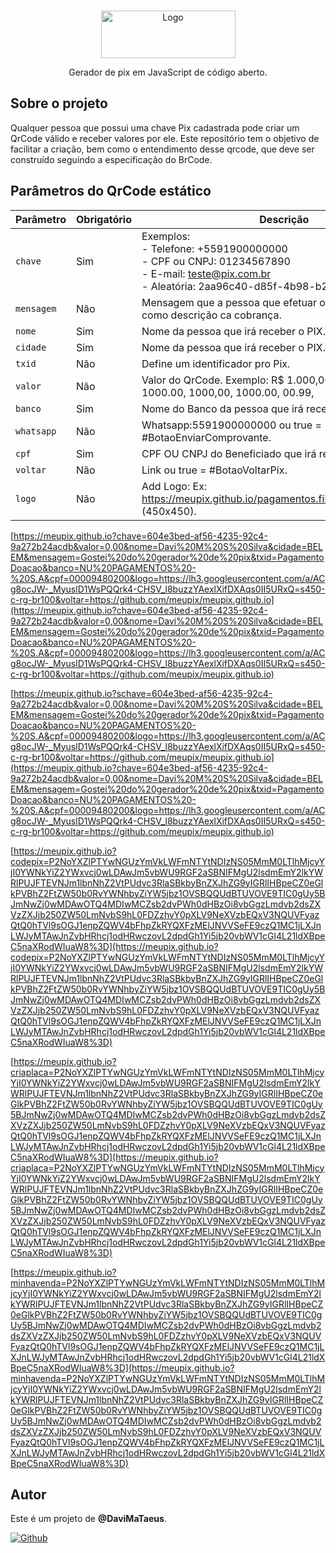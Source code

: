 <!-- PROJECT LOGO -->
<br />
<p align="center">
  <a >
    <img src="pagamentos.files/imagens/logo-pix.png" alt="Logo" width="215" height="76">
  </a>
  <p align="center">
     Gerador de pix em JavaScript de código aberto.
    <br />

  </p>
</p>

<!-- ABOUT THE PROJECT -->

## Sobre o projeto

Qualquer pessoa que possui uma chave Pix cadastrada pode criar um QrCode válido e receber valores por ele. Este repositório tem o objetivo de facilitar a criação, bem como o entendimento desse qrcode, que deve ser construído seguindo a especificação do BrCode.

## Parâmetros do QrCode estático

| Parâmetro 	| Obrigatório 	| Descrição                                                                                                                                                                                             	|
|-----------	|-------------	|-------------------------------------------------------------------------------------------------------------------------------------------------------------------------------------------------------	|
| `chave`   	| Sim         	| Exemplos:<br>- Telefone: +5591900000000<br>- CPF ou CNPJ: 01234567890<br>- E-mail: teste@pix.com.br<br>- Aleatória: 2aa96c40-d85f-4b98-b29f-d158a1c45f7f 	|
| `mensagem`    | Não           | Mensagem que a pessoa que efetuar o pagamento irá ver como descrição ca cobrança.                                                                                                                       	|
| `nome`    	| Sim         	| Nome da pessoa que irá receber o PIX.                                                                                                                                                                 	|
| `cidade`  	| Sim         	| Nome da pessoa que irá receber o PIX.                                                                                                                                                                  	|
| `txid`     	| Não         	| Define um identificador pro Pix.                                                                                                                                                                          |
| `valor`   	| Não         	| Valor do QrCode. Exemplo: R$ 1.000,00, R$1000,00, R$ 1000.00, 1000,00, 1000.00, 00.99,                                                                                                                    |
| `banco`   	| Sim         	| Nome do Banco da pessoa que irá receber o PIX.                                                                                                                                                           	|
| `whatsapp`   	| Não         	| Whatsapp:5591900000000 ou true = #BotaoEnviarComprovante.                                                                                                                                                	|
| `cpf`   	    | Sim         	| CPF OU CNPJ do Beneficiado que irá receber o PIX.                                                                                                                                                         |
| `voltar`   	| Não         	| Link ou true = #BotaoVoltarPix.                                                                                                                                                                       	|
| `logo`     	| Não         	| Add Logo: Ex: https://meupix.github.io/pagamentos.files/imagens/logo.png (450x450).                                                                                                                       |

 [https://meupix.github.io?chave=604e3bed-af56-4235-92c4-9a272b24acdb&valor=0,00&nome=Davi%20M%20S%20Silva&cidade=BELEM&mensagem=Gostei%20do%20gerador%20de%20pix&txid=PagamentoDoacao&banco=NU%20PAGAMENTOS%20-%20S.A&cpf=00009480200&logo=https://lh3.googleusercontent.com/a/ACg8ocJW-_MyuslD1WsPQQrk4-CHSV_l8buzzYAexlXifDXAqs0II5URxQ=s450-c-rg-br100&voltar=https://github.com/meupix/meupix.github.io](https://meupix.github.io?chave=604e3bed-af56-4235-92c4-9a272b24acdb&valor=0,00&nome=Davi%20M%20S%20Silva&cidade=BELEM&mensagem=Gostei%20do%20gerador%20de%20pix&txid=PagamentoDoacao&banco=NU%20PAGAMENTOS%20-%20S.A&cpf=00009480200&logo=https://lh3.googleusercontent.com/a/ACg8ocJW-_MyuslD1WsPQQrk4-CHSV_l8buzzYAexlXifDXAqs0II5URxQ=s450-c-rg-br100&voltar=https://github.com/meupix/meupix.github.io)

 [https://meupix.github.io?schave=604e3bed-af56-4235-92c4-9a272b24acdb&valor=0,00&nome=Davi%20M%20S%20Silva&cidade=BELEM&mensagem=Gostei%20do%20gerador%20de%20pix&txid=PagamentoDoacao&banco=NU%20PAGAMENTOS%20-%20S.A&cpf=00009480200&logo=https://lh3.googleusercontent.com/a/ACg8ocJW-_MyuslD1WsPQQrk4-CHSV_l8buzzYAexlXifDXAqs0II5URxQ=s450-c-rg-br100&voltar=https://github.com/meupix/meupix.github.io](https://meupix.github.io?chave=604e3bed-af56-4235-92c4-9a272b24acdb&valor=0,00&nome=Davi%20M%20S%20Silva&cidade=BELEM&mensagem=Gostei%20do%20gerador%20de%20pix&txid=PagamentoDoacao&banco=NU%20PAGAMENTOS%20-%20S.A&cpf=00009480200&logo=https://lh3.googleusercontent.com/a/ACg8ocJW-_MyuslD1WsPQQrk4-CHSV_l8buzzYAexlXifDXAqs0II5URxQ=s450-c-rg-br100&voltar=https://github.com/meupix/meupix.github.io)
 
 [https://meupix.github.io?codepix=P2NoYXZlPTYwNGUzYmVkLWFmNTYtNDIzNS05MmM0LTlhMjcyYjI0YWNkYiZ2YWxvcj0wLDAwJm5vbWU9RGF2aSBNIFMgU2lsdmEmY2lkYWRlPUJFTEVNJm1lbnNhZ2VtPUdvc3RlaSBkbyBnZXJhZG9yIGRlIHBpeCZ0eGlkPVBhZ2FtZW50b0RvYWNhbyZiYW5jbz1OVSBQQUdBTUVOVE9TIC0gUy5BJmNwZj0wMDAwOTQ4MDIwMCZsb2dvPWh0dHBzOi8vbGgzLmdvb2dsZXVzZXJjb250ZW50LmNvbS9hL0FDZzhvY0pXLV9NeXVzbEQxV3NQUVFyazQtQ0hTVl9sOGJ1enpZQWV4bFhpZkRYQXFzMElJNVVSeFE9czQ1MC1jLXJnLWJyMTAwJnZvbHRhcj1odHRwczovL2dpdGh1Yi5jb20vbWV1cGl4L21ldXBpeC5naXRodWIuaW8%3D](https://meupix.github.io?codepix=P2NoYXZlPTYwNGUzYmVkLWFmNTYtNDIzNS05MmM0LTlhMjcyYjI0YWNkYiZ2YWxvcj0wLDAwJm5vbWU9RGF2aSBNIFMgU2lsdmEmY2lkYWRlPUJFTEVNJm1lbnNhZ2VtPUdvc3RlaSBkbyBnZXJhZG9yIGRlIHBpeCZ0eGlkPVBhZ2FtZW50b0RvYWNhbyZiYW5jbz1OVSBQQUdBTUVOVE9TIC0gUy5BJmNwZj0wMDAwOTQ4MDIwMCZsb2dvPWh0dHBzOi8vbGgzLmdvb2dsZXVzZXJjb250ZW50LmNvbS9hL0FDZzhvY0pXLV9NeXVzbEQxV3NQUVFyazQtQ0hTVl9sOGJ1enpZQWV4bFhpZkRYQXFzMElJNVVSeFE9czQ1MC1jLXJnLWJyMTAwJnZvbHRhcj1odHRwczovL2dpdGh1Yi5jb20vbWV1cGl4L21ldXBpeC5naXRodWIuaW8%3D)

 [https://meupix.github.io?criaplaca=P2NoYXZlPTYwNGUzYmVkLWFmNTYtNDIzNS05MmM0LTlhMjcyYjI0YWNkYiZ2YWxvcj0wLDAwJm5vbWU9RGF2aSBNIFMgU2lsdmEmY2lkYWRlPUJFTEVNJm1lbnNhZ2VtPUdvc3RlaSBkbyBnZXJhZG9yIGRlIHBpeCZ0eGlkPVBhZ2FtZW50b0RvYWNhbyZiYW5jbz1OVSBQQUdBTUVOVE9TIC0gUy5BJmNwZj0wMDAwOTQ4MDIwMCZsb2dvPWh0dHBzOi8vbGgzLmdvb2dsZXVzZXJjb250ZW50LmNvbS9hL0FDZzhvY0pXLV9NeXVzbEQxV3NQUVFyazQtQ0hTVl9sOGJ1enpZQWV4bFhpZkRYQXFzMElJNVVSeFE9czQ1MC1jLXJnLWJyMTAwJnZvbHRhcj1odHRwczovL2dpdGh1Yi5jb20vbWV1cGl4L21ldXBpeC5naXRodWIuaW8%3D](https://meupix.github.io?criaplaca=P2NoYXZlPTYwNGUzYmVkLWFmNTYtNDIzNS05MmM0LTlhMjcyYjI0YWNkYiZ2YWxvcj0wLDAwJm5vbWU9RGF2aSBNIFMgU2lsdmEmY2lkYWRlPUJFTEVNJm1lbnNhZ2VtPUdvc3RlaSBkbyBnZXJhZG9yIGRlIHBpeCZ0eGlkPVBhZ2FtZW50b0RvYWNhbyZiYW5jbz1OVSBQQUdBTUVOVE9TIC0gUy5BJmNwZj0wMDAwOTQ4MDIwMCZsb2dvPWh0dHBzOi8vbGgzLmdvb2dsZXVzZXJjb250ZW50LmNvbS9hL0FDZzhvY0pXLV9NeXVzbEQxV3NQUVFyazQtQ0hTVl9sOGJ1enpZQWV4bFhpZkRYQXFzMElJNVVSeFE9czQ1MC1jLXJnLWJyMTAwJnZvbHRhcj1odHRwczovL2dpdGh1Yi5jb20vbWV1cGl4L21ldXBpeC5naXRodWIuaW8%3D)

 [https://meupix.github.io?minhavenda=P2NoYXZlPTYwNGUzYmVkLWFmNTYtNDIzNS05MmM0LTlhMjcyYjI0YWNkYiZ2YWxvcj0wLDAwJm5vbWU9RGF2aSBNIFMgU2lsdmEmY2lkYWRlPUJFTEVNJm1lbnNhZ2VtPUdvc3RlaSBkbyBnZXJhZG9yIGRlIHBpeCZ0eGlkPVBhZ2FtZW50b0RvYWNhbyZiYW5jbz1OVSBQQUdBTUVOVE9TIC0gUy5BJmNwZj0wMDAwOTQ4MDIwMCZsb2dvPWh0dHBzOi8vbGgzLmdvb2dsZXVzZXJjb250ZW50LmNvbS9hL0FDZzhvY0pXLV9NeXVzbEQxV3NQUVFyazQtQ0hTVl9sOGJ1enpZQWV4bFhpZkRYQXFzMElJNVVSeFE9czQ1MC1jLXJnLWJyMTAwJnZvbHRhcj1odHRwczovL2dpdGh1Yi5jb20vbWV1cGl4L21ldXBpeC5naXRodWIuaW8%3D](https://meupix.github.io?minhavenda=P2NoYXZlPTYwNGUzYmVkLWFmNTYtNDIzNS05MmM0LTlhMjcyYjI0YWNkYiZ2YWxvcj0wLDAwJm5vbWU9RGF2aSBNIFMgU2lsdmEmY2lkYWRlPUJFTEVNJm1lbnNhZ2VtPUdvc3RlaSBkbyBnZXJhZG9yIGRlIHBpeCZ0eGlkPVBhZ2FtZW50b0RvYWNhbyZiYW5jbz1OVSBQQUdBTUVOVE9TIC0gUy5BJmNwZj0wMDAwOTQ4MDIwMCZsb2dvPWh0dHBzOi8vbGgzLmdvb2dsZXVzZXJjb250ZW50LmNvbS9hL0FDZzhvY0pXLV9NeXVzbEQxV3NQUVFyazQtQ0hTVl9sOGJ1enpZQWV4bFhpZkRYQXFzMElJNVVSeFE9czQ1MC1jLXJnLWJyMTAwJnZvbHRhcj1odHRwczovL2dpdGh1Yi5jb20vbWV1cGl4L21ldXBpeC5naXRodWIuaW8%3D)


## Autor

Este é um projeto de **@DaviMaTaeus**.

[![Github](https://img.shields.io/badge/GitHub-181717.svg?style=for-the-badge&logo=GitHub&logoColor=white)](https://github.com/meupix)
